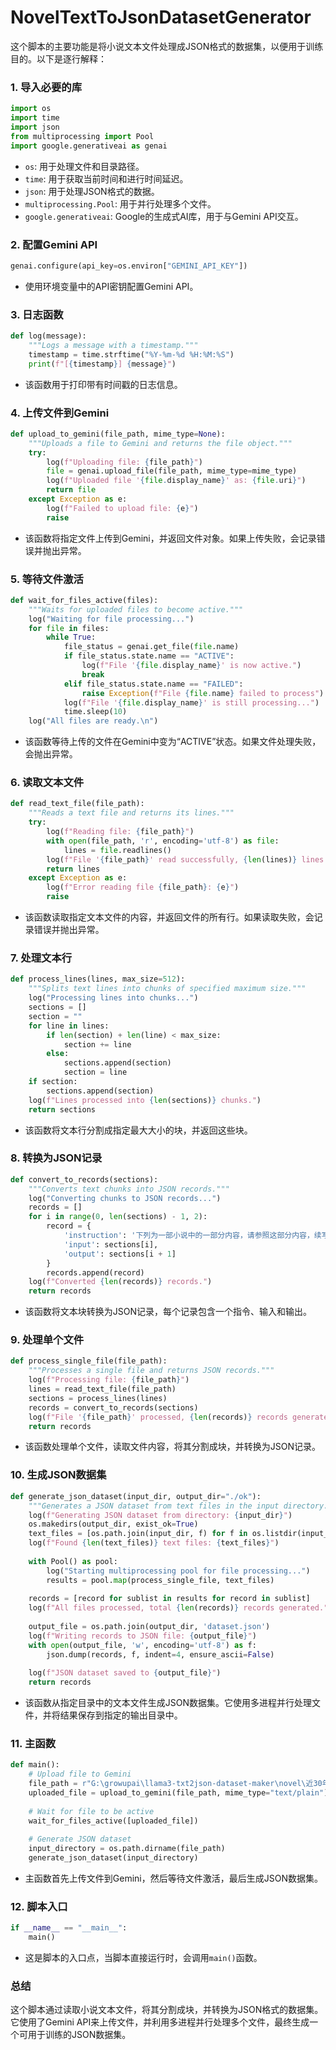 # NovelTextToJsonDatasetGenerator
这个脚本的主要功能是将小说文本文件处理成JSON格式的数据集，以便用于训练目的。以下是逐行解释：

### 1. 导入必要的库
```python
import os
import time
import json
from multiprocessing import Pool
import google.generativeai as genai
```
- `os`: 用于处理文件和目录路径。
- `time`: 用于获取当前时间和进行时间延迟。
- `json`: 用于处理JSON格式的数据。
- `multiprocessing.Pool`: 用于并行处理多个文件。
- `google.generativeai`: Google的生成式AI库，用于与Gemini API交互。

### 2. 配置Gemini API
```python
genai.configure(api_key=os.environ["GEMINI_API_KEY"])
```
- 使用环境变量中的API密钥配置Gemini API。

### 3. 日志函数
```python
def log(message):
    """Logs a message with a timestamp."""
    timestamp = time.strftime("%Y-%m-%d %H:%M:%S")
    print(f"[{timestamp}] {message}")
```
- 该函数用于打印带有时间戳的日志信息。

### 4. 上传文件到Gemini
```python
def upload_to_gemini(file_path, mime_type=None):
    """Uploads a file to Gemini and returns the file object."""
    try:
        log(f"Uploading file: {file_path}")
        file = genai.upload_file(file_path, mime_type=mime_type)
        log(f"Uploaded file '{file.display_name}' as: {file.uri}")
        return file
    except Exception as e:
        log(f"Failed to upload file: {e}")
        raise
```
- 该函数将指定文件上传到Gemini，并返回文件对象。如果上传失败，会记录错误并抛出异常。

### 5. 等待文件激活
```python
def wait_for_files_active(files):
    """Waits for uploaded files to become active."""
    log("Waiting for file processing...")
    for file in files:
        while True:
            file_status = genai.get_file(file.name)
            if file_status.state.name == "ACTIVE":
                log(f"File '{file.display_name}' is now active.")
                break
            elif file_status.state.name == "FAILED":
                raise Exception(f"File {file.name} failed to process")
            log(f"File '{file.display_name}' is still processing...")
            time.sleep(10)
    log("All files are ready.\n")
```
- 该函数等待上传的文件在Gemini中变为“ACTIVE”状态。如果文件处理失败，会抛出异常。

### 6. 读取文本文件
```python
def read_text_file(file_path):
    """Reads a text file and returns its lines."""
    try:
        log(f"Reading file: {file_path}")
        with open(file_path, 'r', encoding='utf-8') as file:
            lines = file.readlines()
        log(f"File '{file_path}' read successfully, {len(lines)} lines found.")
        return lines
    except Exception as e:
        log(f"Error reading file {file_path}: {e}")
        raise
```
- 该函数读取指定文本文件的内容，并返回文件的所有行。如果读取失败，会记录错误并抛出异常。

### 7. 处理文本行
```python
def process_lines(lines, max_size=512):
    """Splits text lines into chunks of specified maximum size."""
    log("Processing lines into chunks...")
    sections = []
    section = ""
    for line in lines:
        if len(section) + len(line) < max_size:
            section += line
        else:
            sections.append(section)
            section = line
    if section:
        sections.append(section)
    log(f"Lines processed into {len(sections)} chunks.")
    return sections
```
- 该函数将文本行分割成指定最大大小的块，并返回这些块。

### 8. 转换为JSON记录
```python
def convert_to_records(sections):
    """Converts text chunks into JSON records."""
    log("Converting chunks to JSON records...")
    records = []
    for i in range(0, len(sections) - 1, 2):
        record = {
            'instruction': '下列为一部小说中的一部分内容，请参照这部分内容，续写下一部分。',
            'input': sections[i],
            'output': sections[i + 1]
        }
        records.append(record)
    log(f"Converted {len(records)} records.")
    return records
```
- 该函数将文本块转换为JSON记录，每个记录包含一个指令、输入和输出。

### 9. 处理单个文件
```python
def process_single_file(file_path):
    """Processes a single file and returns JSON records."""
    log(f"Processing file: {file_path}")
    lines = read_text_file(file_path)
    sections = process_lines(lines)
    records = convert_to_records(sections)
    log(f"File '{file_path}' processed, {len(records)} records generated.")
    return records
```
- 该函数处理单个文件，读取文件内容，将其分割成块，并转换为JSON记录。

### 10. 生成JSON数据集
```python
def generate_json_dataset(input_dir, output_dir="./ok"):
    """Generates a JSON dataset from text files in the input directory."""
    log(f"Generating JSON dataset from directory: {input_dir}")
    os.makedirs(output_dir, exist_ok=True)
    text_files = [os.path.join(input_dir, f) for f in os.listdir(input_dir) if f.endswith('.txt')]
    log(f"Found {len(text_files)} text files: {text_files}")
    
    with Pool() as pool:
        log("Starting multiprocessing pool for file processing...")
        results = pool.map(process_single_file, text_files)
    
    records = [record for sublist in results for record in sublist]
    log(f"All files processed, total {len(records)} records generated.")
    
    output_file = os.path.join(output_dir, 'dataset.json')
    log(f"Writing records to JSON file: {output_file}")
    with open(output_file, 'w', encoding='utf-8') as f:
        json.dump(records, f, indent=4, ensure_ascii=False)
    
    log(f"JSON dataset saved to {output_file}")
    return records
```
- 该函数从指定目录中的文本文件生成JSON数据集。它使用多进程并行处理文件，并将结果保存到指定的输出目录中。

### 11. 主函数
```python
def main():
    # Upload file to Gemini
    file_path = r"G:\growupai\llama3-txt2json-dataset-maker\novel\近30年中国中篇小说精粹（棋王、小城之恋、天狗、红高粱、1934年的逃亡、伏羲伏羲、命若琴弦、桃花灿烂、生活秀、对面、上海女人、松鸦为什么.txt"
    uploaded_file = upload_to_gemini(file_path, mime_type="text/plain")
    
    # Wait for file to be active
    wait_for_files_active([uploaded_file])
    
    # Generate JSON dataset
    input_directory = os.path.dirname(file_path)
    generate_json_dataset(input_directory)
```
- 主函数首先上传文件到Gemini，然后等待文件激活，最后生成JSON数据集。

### 12. 脚本入口
```python
if __name__ == "__main__":
    main()
```
- 这是脚本的入口点，当脚本直接运行时，会调用`main()`函数。

### 总结
这个脚本通过读取小说文本文件，将其分割成块，并转换为JSON格式的数据集。它使用了Gemini API来上传文件，并利用多进程并行处理多个文件，最终生成一个可用于训练的JSON数据集。

